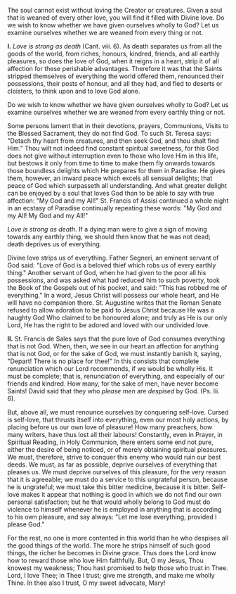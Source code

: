 
The soul cannot exist without loving the Creator or creatures. Given a soul that is weaned of every other love, you will find it filled with Divine love. Do we wish to know whether we have given ourselves wholly to God? Let us examine ourselves whether we are weaned from every thing or not.

**I\.** *Love is strong as death* (Cant. viii. 6). As death separates us from all the goods of the world, from riches, honours, kindred, friends, and all earthly pleasures, so does the love of God, when it reigns in a heart, strip it of all affection for these perishable advantages. Therefore it was that the Saints stripped themselves of everything the world offered them, renounced their possessions, their posts of honour, and all they had, and fled to deserts or cloisters, to think upon and to love God alone.

Do we wish to know whether we have given ourselves wholly to God? Let us examine ourselves whether we are weaned from every earthly thing or not.

Some persons lament that in their devotions, prayers, Communions, Visits to the Blessed Sacrament, they do not find God. To such St. Teresa says: \"Detach thy heart from creatures, and then seek God, and thou shalt find Him.\" Thou wilt not indeed find constant spiritual sweetness, for this God does not give without interruption even to those who love Him in this life, but bestows it only from time to time to make them fly onwards towards those boundless delights which He prepares for them in Paradise. He gives them, however, an inward peace which excels all sensual delights; that peace of God which surpasseth all understanding. And what greater delight can be enjoyed by a soul that loves God than to be able to say with true affection: \"My God and my All!\" St. Francis of Assisi continued a whole night in an ecstasy of Paradise continually repeating these words: \"My God and my All! My God and my All!\"

*Love is strong as death*. If a dying man were to give a sign of moving towards any earthly thing, we should then know that he was not dead; death deprives us of everything.

Divine love strips us of everything. Father Segneri, an eminent servant of God said: \"Love of God is a beloved thief which robs us of every earthly thing.\" Another servant of God, when he had given to the poor all his possessions, and was asked what had reduced him to such poverty, took the Book of the Gospels out of his pocket, and said: \"This has robbed me of everything.\" In a word, Jesus Christ will possess our whole heart, and He will have no companion there. St. Augustine writes that the Roman Senate refused to allow adoration to be paid to Jesus Christ because He was a haughty God Who claimed to be honoured alone; and truly as He is our only Lord, He has the right to be adored and loved with our undivided love.

**II\.** St. Francis de Sales says that the pure love of God consumes everything that is not God. When, then, we see in our heart an affection for anything that is not God, or for the sake of God, we must instantly banish it, saying, \"Depart! There is no place for thee!\" In this consists that complete renunciation which our Lord recommends, if we would be wholly His. It must be complete; that is, renunciation of everything, and especially of our friends and kindred. How many, for the sake of men, have never become Saints! David said that they who *please men* are *despised* by God. (Ps. lii. 6).

But, above all, we must renounce ourselves by conquering self-love. Cursed is self-love, that thrusts itself into everything, even our most holy actions, by placing before us our own love of pleasure! How many preachers, how many writers, have thus lost all their labours! Constantly, even in Prayer, in Spiritual Reading, in Holy Communion, there enters some end not pure, either the desire of being noticed, or of merely obtaining spiritual pleasures. We must, therefore, strive to conquer this enemy who would ruin our best deeds. We must, as far as possible, deprive ourselves of everything that pleases us. We must deprive ourselves of this pleasure, for the very reason that it is agreeable; we must do a service to this ungrateful person, because he is ungrateful; we must take this bitter medicine, because it is bitter. Self-love makes it appear that nothing is good in which we do not find our own personal satisfaction; but he that would wholly belong to God must do violence to himself whenever he is employed in anything that is according to his own pleasure, and say always: \"Let me lose everything, provided I please God.\"

For the rest, no one is more contented in this world than he who despises all the good things of the world. The more he strips himself of such good things, the richer he becomes in Divine grace. Thus does the Lord know how to reward those who love Him faithfully. But, O my Jesus, Thou knowest my weakness; Thou hast promised to help those who trust in Thee. Lord, I love Thee; in Thee I trust; give me strength, and make me wholly Thine. In thee also I trust, O my sweet advocate, Mary!

